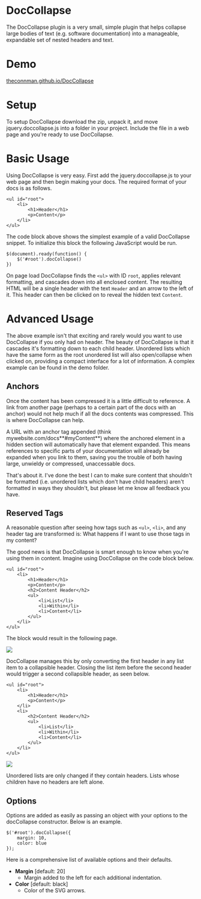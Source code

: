 DocCollapse
===========

The DocCollapse plugin is a very small, simple plugin that helps collapse large bodies of text (e.g. software documentation) into a manageable, expandable set of nested headers and text.

# Demo #
[theconnman.github.io/DocCollapse](http://theconnman.com/DocCollapse)

# Setup #

To setup DocCollapse download the zip, unpack it, and move jquery.doccollapse.js into a folder in your project. Include the file in a web page and you're ready to use DocCollapse.

# Basic Usage #

Using DocCollapse is very easy. First add the jquery.doccollapse.js to your web page and then begin making your docs. The required format of your docs is as follows.

	<ul id="root">
		<li>
			<h1>Header</h1>
			<p>Content</p>
		</li>
	</ul>

The code block above shows the simplest example of a valid DocCollapse snippet. To initialize this block the following JavaScript would be run.

	$(document).ready(function() {
    	$('#root').docCollapse()
    })

On page load DocCollapse finds the `<ul>` with ID `root`, applies relevant formatting, and cascades down into all enclosed content. The resulting HTML will be a single header with the text `Header` and an arrow to the left of it. This header can then be clicked on to reveal the hidden text `Content`.

# Advanced Usage #

The above example isn't that exciting and rarely would you want to use DocCollapse if you only had on header. The beauty of DocCollapse is that it cascades it's formatting down to each child header. Unordered lists which have the same form as the root unordered list will also open/collapse when clicked on, providing a compact interface for a lot of information. A complex example can be found in the demo folder.

## Anchors ##

Once the content has been compressed it is a little difficult to reference. A link from another page (perhaps to a certain part of the docs with an anchor) would not help much if all the docs contents was compressed. This is where DocCollapse can help.

A URL with an anchor tag appended (think mywebsite.com/docs**#myContent**) where the anchored element in a hidden section will automatically have that element expanded. This means references to specific parts of your documentation will already be expanded when you link to them, saving you the trouble of both having large, unwieldy or compressed, unaccessable docs.

That's about it. I've done the best I can to make sure content that shouldn't be formatted (i.e. unordered lists which don't have child headers) aren't formatted in ways they shouldn't, but please let me know all feedback you have.

## Reserved Tags ##
A reasonable question after seeing how tags such as `<ul>`, `<li>`, and any header tag are transformed is: What happens if I want to use those tags in my content?

The good news is that DocCollapse is smart enough to know when you're using them in content. Imagine using DocCollapse on the code block below.

	<ul id="root">
		<li>
			<h1>Header</h1>
			<p>Content</p>
			<h2>Content Header</h2>
			<ul>
				<li>List</li>
				<li>Within</li>
				<li>Content</li>
			</ul>
		</li>
	</ul>

The block would result in the following page.

![](https://raw.github.com/TheConnMan/DocCollapse/master/demo/Example.png)

DocCollapse manages this by only converting the first header in any list item to a collapsible header. Closing the list item before the second header would trigger a second collapsible header, as seen below.

	<ul id="root">
		<li>
			<h1>Header</h1>
			<p>Content</p>
		</li>
		<li>
			<h2>Content Header</h2>
			<ul>
				<li>List</li>
				<li>Within</li>
				<li>Content</li>
			</ul>
		</li>
	</ul>

![](https://raw.github.com/TheConnMan/DocCollapse/master/demo/Example2.png)

Unordered lists are only changed if they contain headers. Lists whose children have no headers are left alone.

## Options ##

Options are added as easily as passing an object with your options to the docCollapse constructor. Below is an example.

	$('#root').docCollapse({
		margin: 10,
		color: blue
	});

Here is a comprehensive list of available options and their defaults.

- **Margin** [default: 20]
	- Margin added to the left for each additional indentation.
- **Color** [default: black]
	- Color of the SVG arrows.